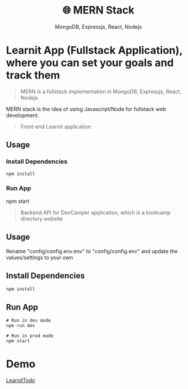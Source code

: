 <h1 align="center">
🌐 MERN Stack
</h1>
<p align="center">
MongoDB, Expressjs, React, Nodejs
</p>

# Learnit App (Fullstack Application), where you can set your goals and track them

> MERN is a fullstack implementation in MongoDB, Expressjs, React, Nodejs.

MERN stack is the idea of using Javascript/Node for fullstack web development.

> Front-end Learnit application
## Usage

### Install Dependencies

```
npm install
```

### Run App

npm start


> Backend API for DevCamper application, which is a bootcamp directory website

## Usage

Rename "config/config.env.env" to "config/config.env" and update the values/settings to your own

## Install Dependencies

```
npm install
```

## Run App

```
# Run in dev mode
npm run dev

# Run in prod mode
npm start
```

# Demo
[LearnitTodo](https://learnit-todo.netlify.app/login)

